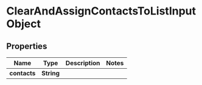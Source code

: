 
# ClearAndAssignContactsToListInputObject

## Properties
Name | Type | Description | Notes
------------ | ------------- | ------------- | -------------
**contacts** | **String** |  | 



